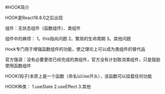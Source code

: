#HOOK简介

HOOK是React16.8.0之后出现

组件：无状态组件（函数组件）、类组件

组件中的麻烦：
1。this指向问题
2。繁琐的生命周期
3。其他问题

Hook专门用于增强函数组件的功能，使之理论上可以成为类组件的替代品

官方强调：没有必要更改已经完成的类组件，官方没有计划取消类组件，只是鼓励使用函数组件

HOOK(钩子)本质上是一个函数（命名以Use开头），该函数可以挂载任何功能

HOOK种类：
1.useState
2.useEffect
3.其他

